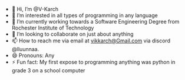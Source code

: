 - 👋 Hi, I’m @V-Karch
- 👀 I’m interested in all types of programming in any language
- 🌱 I’m currently working towards a Software Engineering Degree from Rochester Institute of Technology
- 💞️ I’m looking to collaborate on just about anything
- 📫 How to reach me via email at vikkarch@Gmail.com via discord @lluunnaa.
- 😄 Pronouns: Any
- ⚡ Fun fact: My first expose to programming anything was python in grade 3 on a school computer
